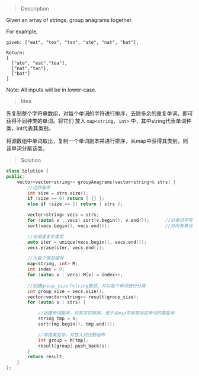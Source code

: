 > Description

Given an array of strings, group anagrams together.

For example,

```
given: ["eat", "tea", "tan", "ate", "nat", "bat"], 

Return:
[
  ["ate", "eat","tea"],
  ["nat","tan"],
  ["bat"]
]
```

Note: All inputs will be in lower-case.

> Idea

先复制整个字符串数组，对每个单词的字符进行排序，去除多余的重复单词，即可获得不同种类的单词。将它们
放入 `map<string, int>` 中，其中string代表单词种类，int代表其类别。

将源数组中单词取出，复制一个单词副本并进行排序，从map中获得其类别，则该单词分属该类。

> Solution

```C++
class Solution {
public:
	vector<vector<string>> groupAnagrams(vector<string>& strs) {
        //边界条件
		int size = strs.size();
		if (size == 0) return { {} };
		else if (size == 1) return { strs };

		vector<string> vecs = strs;
		for (auto& v : vecs) sort(v.begin(), v.end());      //对单词字符排序
		sort(vecs.begin(), vecs.end());                     //对所有单词排序

        //去掉重复的类型
		auto iter = unique(vecs.begin(), vecs.end());
		vecs.erase(iter, vecs.end());

        //为每个类型编号
		map<string, int> M;
		int index = 0;
		for (auto& v : vecs) M[v] = index++;
		
        //创建group_size个string数组，并对每个单词进行分类
		int group_size = vecs.size();
		vector<vector<string>> result(group_size);
		for (auto& s : strs) {

            //创建单词副本，对其字符排序，便于从map中获取对应单词的类型号
			string tmp = s;
			sort(tmp.begin(), tmp.end());

            //取得类型号，并放入对应数组中
			int group = M[tmp];
			result[group].push_back(s);
		}
		return result;
	}
};
```
